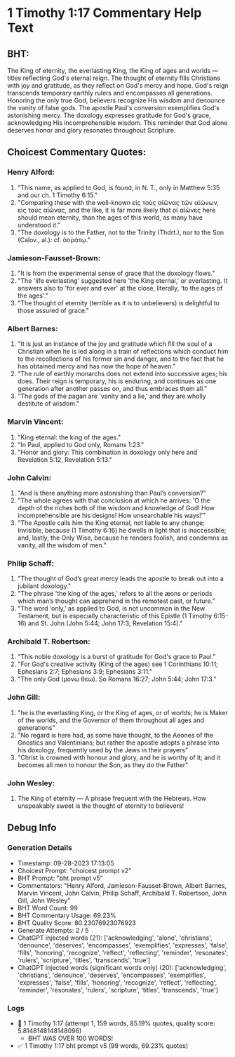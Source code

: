 # 1 Timothy 1:17 Commentary Help Text

## BHT:
The King of eternity, the everlasting King, the King of ages and worlds — titles reflecting God's eternal reign. The thought of eternity fills Christians with joy and gratitude, as they reflect on God's mercy and hope. God's reign transcends temporary earthly rulers and encompasses all generations. Honoring the only true God, believers recognize His wisdom and denounce the vanity of false gods. The apostle Paul's conversion exemplifies God's astonishing mercy. The doxology expresses gratitude for God's grace, acknowledging His incomprehensible wisdom. This reminder that God alone deserves honor and glory resonates throughout Scripture.

## Choicest Commentary Quotes:
### Henry Alford:
1. "This name, as applied to God, is found, in N. T., only in Matthew 5:35 and our ch. 1 Timothy 6:15." 
2. "Comparing these with the well-known εἰς τοὺς αἰῶνας τῶν αἰώνων, εἰς τοὺς αἰῶνας, and the like, it is far more likely that οἱ αἰῶνες here should mean eternity, than the ages of this world, as many have understood it."
3. "The doxology is to the Father, not to the Trinity (Thdrt.), nor to the Son (Calov., al.): cf. ἀοράτῳ."

### Jamieson-Fausset-Brown:
1. "It is from the experimental sense of grace that the doxology flows."
2. "The 'life everlasting' suggested here 'the King eternal,' or everlasting. It answers also to 'for ever and ever' at the close, literally, 'to the ages of the ages'."
3. "The thought of eternity (terrible as it is to unbelievers) is delightful to those assured of grace."

### Albert Barnes:
1. "It is just an instance of the joy and gratitude which fill the soul of a Christian when he is led along in a train of reflections which conduct him to the recollections of his former sin and danger, and to the fact that he has obtained mercy and has now the hope of heaven."
2. "The rule of earthly monarchs does not extend into successive ages; his does. Their reign is temporary, his is enduring, and continues as one generation after another passes on, and thus embraces them all."
3. "The gods of the pagan are 'vanity and a lie,' and they are wholly destitute of wisdom."

### Marvin Vincent:
1. "King eternal: the king of the ages." 
2. "In Paul, applied to God only, Romans 1:23." 
3. "Honor and glory: This combination in doxology only here and Revelation 5:12, Revelation 5:13."

### John Calvin:
1. "And is there anything more astonishing than Paul’s conversion?"
2. "The whole agrees with that conclusion at which he arrives: 'O the depth of the riches both of the wisdom and knowledge of God! How incomprehensible are his designs! How unsearchable his ways!'"
3. "The Apostle calls him the King eternal, not liable to any change; Invisible, because (1 Timothy 6:16) he dwells in light that is inaccessible; and, lastly, the Only Wise, because he renders foolish, and condemns as vanity, all the wisdom of men."

### Philip Schaff:
1. "The thought of God’s great mercy leads the apostle to break out into a jubilant doxology." 
2. "The phrase 'the king of the ages,' refers to all the æons or periods which man’s thought can apprehend in the remotest past, or future."
3. "The word ‘only,’ as applied to God, is not uncommon in the New Testament, but is especially characteristic of this Epistle (1 Timothy 6:15-16) and St. John (John 5:44; John 17:3; Revelation 15:4)."

### Archibald T. Robertson:
1. "This noble doxology is a burst of gratitude for God's grace to Paul."
2. "For God's creative activity (King of the ages) see 1 Corinthians 10:11; Ephesians 2:7; Ephesians 3:9; Ephesians 3:11."
3. "The only God (μονω θεω). So Romans 16:27; John 5:44; John 17:3."

### John Gill:
1. "he is the everlasting King, or the King of ages, or of worlds; he is Maker of the worlds, and the Governor of them throughout all ages and generations"
2. "No regard is here had, as some have thought, to the Aeones of the Gnostics and Valentinians; but rather the apostle adopts a phrase into his doxology, frequently used by the Jews in their prayers"
3. "Christ is crowned with honour and glory, and he is worthy of it; and it becomes all men to honour the Son, as they do the Father"

### John Wesley:
1. The King of eternity — A phrase frequent with the Hebrews. How unspeakably sweet is the thought of eternity to believers!


## Debug Info
### Generation Details
- Timestamp: 09-28-2023 17:13:05
- Choicest Prompt: "choicest prompt v2"
- BHT Prompt: "bht prompt v5"
- Commentators: "Henry Alford, Jamieson-Fausset-Brown, Albert Barnes, Marvin Vincent, John Calvin, Philip Schaff, Archibald T. Robertson, John Gill, John Wesley"
- BHT Word Count: 99
- BHT Commentary Usage: 69.23%
- BHT Quality Score: 80.23076923076923
- Generate Attempts: 2 / 5
- ChatGPT injected words (21):
	['acknowledging', 'alone', 'christians', 'denounce', 'deserves', 'encompasses', 'exemplifies', 'expresses', 'false', 'fills', 'honoring', 'recognize', 'reflect', 'reflecting', 'reminder', 'resonates', 'rulers', 'scripture', 'titles', 'transcends', 'true']
- ChatGPT injected words (significant words only) (20):
	['acknowledging', 'christians', 'denounce', 'deserves', 'encompasses', 'exemplifies', 'expresses', 'false', 'fills', 'honoring', 'recognize', 'reflect', 'reflecting', 'reminder', 'resonates', 'rulers', 'scripture', 'titles', 'transcends', 'true']

### Logs
- 🔄 1 Timothy 1:17 (attempt 1, 159 words, 85.19% quotes, quality score: 5.8148148148148096) 
	- BHT WAS OVER 100 WORDS!
- ✅ 1 Timothy 1:17 bht prompt v5 (99 words, 69.23% quotes)